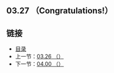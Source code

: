 ## 03.27 （Congratulations!）


## 链接
* [目录](https://github.com/alpha2018/go-zh/blob/master/tour/directory.md)
* 上一节：[03.26 （）](https://github.com/alpha2018/go-zh/blob/master/tour/03.26.md)
* 下一节：[04.00 （）](https://github.com/alpha2018/go-zh/blob/master/tour/04.00.md)
